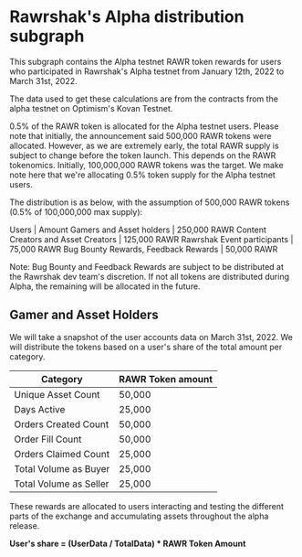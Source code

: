# Rawrshak's Alpha distribution subgraph

This subgraph contains the Alpha testnet RAWR token rewards for users who participated in Rawrshak's Alpha testnet from January 12th, 2022 to March 31st, 2022.

The data used to get these calculations are from the contracts from the alpha testnet on Optimism's Kovan Testnet. 

0.5% of the RAWR token is allocated for the Alpha testnet users. Please note that initially, the announcement said 500,000 RAWR tokens were allocated. However, as we are extremely early, the total RAWR supply is subject to change before the token launch. This depends on the RAWR tokenomics. Initially, 100,000,000 RAWR tokens was the target. We make note here that we're allocating 0.5% token supply for the Alpha testnet users. 

The distribution is as below, with the assumption of 500,000 RAWR tokens (0.5% of 100,000,000 max supply):

Users | Amount
Gamers and Asset holders | 250,000 RAWR
Content Creators and Asset Creators | 125,000 RAWR
Rawrshak Event participants | 75,000 RAWR
Bug Bounty Rewards, Feedback Rewards | 50,000 RAWR

Note: Bug Bounty and Feedback Rewards are subject to be distributed at the Rawrshak dev team's discretion. If not all tokens are distributed during Alpha, the remaining will be allocated in the future.

## Gamer and Asset Holders

We will take a snapshot of the user accounts data on March 31st, 2022. We will distribute the tokens based on a user's share of the total amount per category.

Category | RAWR Token amount
------ | ------
Unique Asset Count | 50,000
Days Active | 25,000
Orders Created Count | 50,000
Order Fill Count | 50,000
Orders Claimed Count | 25,000
Total Volume as Buyer | 25,000
Total Volume as Seller | 25,000

These rewards are allocated to users interacting and testing the different parts of the exchange and accumulating assets throughout the alpha release.

**User's share = (UserData / TotalData) * RAWR Token Amount** 